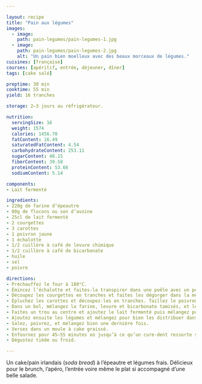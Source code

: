 ```yaml
---

layout: recipe
title: "Pain aux légumes"
images:
  - image:
    path: pain-legumes/pain-legumes-1.jpg
  - image:
    path: pain-legumes/pain-legumes-2.jpg
    alt: "Un pain bien moelleux avec des beaux morceaux de légumes." 
cuisines: [française]
courses: [apéritif, entrée, déjeuner, dîner]
tags: [cake salé]

preptime: 30 min
cooktime: 55 min 
yield: 16 tranches

storage: 2–3 jours au réfrigérateur.

nutrition:
  servingSize: 16
  weight: 1574
  calories: 1456.70
  fatContent: 16.49
  saturatedFatContent: 4.54
  carbohydrateContent: 253.11
  sugarContent: 48.15
  fiberContent: 39.58
  proteinContent: 53.66
  sodiumContent: 5.14

components:
- Lait fermenté

ingredients:
- 220g de farine d’épeautre
- 80g de flocons ou son d’avoine
- 25cl de lait fermenté
- 2 courgettes
- 3 carottes
- 1 poivron jaune
- 1 échalotte
- 1/2 cuillère à café de levure chimique
- 1/2 cuillère à café de bicarbonate
- huile
- sel
- poivre

directions:
- Préchauffez le four à 180°C.
- Émincez l’échalotte et faites-la transpirer dans une poêle avec un peu d’huile.
- Découpez les courgettes en tranches et faites les dégorger dans la même poêle au maximum. Retirez ensuite du feu et réservez.
- Épluchez les carottes et découpez-les en tranches. Taillez le poivron en petits dés. Réservez.
- Dans un bol, mélangez la farine, levure et bicarbonate tamisés, et les flocons d’avoine.
- Faites un trou au centre et ajoutez le lait fermenté puis mélangez pour bien humidifier les ingrédients secs.
- Ajoutez ensuite les légumes et mélangez pour bien les distribuer dans la pâte.
- Salez, poivrez, et mélangez bien une dernière fois.
- Versez dans un moule à cake graissé.
- Enfournez pour 45–55 minutes où jusqu’à ce qu’un cure-dent ressorte sec.
- Dégustez tiède ou froid.

---
```


Un cake/pain irlandais (<i lang="en">soda bread</i>) à l’épeautre et légumes frais. Délicieux pour le brunch, l’apéro, l’entrée voire même le plat si accompagné d’une belle salade.